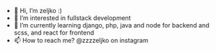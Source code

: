 - 👋 Hi, I’m zeljko :)
- 👀 I’m interested in fullstack development
- 🌱 I’m currently learning django, php, java and node for backend and scss, and react for frontend
- 📫 How to reach me? @zzzzeljko on instagram

<!---
zpavicic/zpavicic is a ✨ special ✨ repository because its `README.md` (this file) appears on your GitHub profile.
You can click the Preview link to take a look at your changes.
--->
